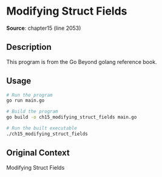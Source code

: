 # Modifying Struct Fields

**Source**: chapter15 (line 2053)

## Description

This program is from the Go Beyond golang reference book.

## Usage

```bash
# Run the program
go run main.go

# Build the program
go build -o ch15_modifying_struct_fields main.go

# Run the built executable
./ch15_modifying_struct_fields
```

## Original Context

Modifying Struct Fields
